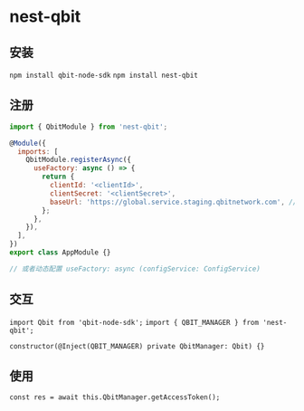 # nest-qbit

## 安装

`npm install qbit-node-sdk`
`npm install nest-qbit`

## 注册

```js
import { QbitModule } from 'nest-qbit';

@Module({
  imports: [
    QbitModule.registerAsync({
      useFactory: async () => {
        return {
          clientId: '<clientId>',
          clientSecret: '<clientSecret>',
          baseUrl: 'https://global.service.staging.qbitnetwork.com', // 可选 默认正式环境
        };
      },
    }),
  ],
})
export class AppModule {}

// 或者动态配置 useFactory: async (configService: ConfigService)
```

## 交互

`import Qbit from 'qbit-node-sdk';`
`import { QBIT_MANAGER } from 'nest-qbit';`

`constructor(@Inject(QBIT_MANAGER) private QbitManager: Qbit) {}`

## 使用

`const res = await this.QbitManager.getAccessToken();`
